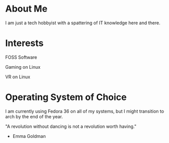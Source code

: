# About Me 

I am just a tech hobbyist with a spattering of IT knowledge here and there.

# Interests

FOSS Software

Gaming on Linux

VR on Linux

# Operating System of Choice
I am currently using Fedora 36 on all of my systems, but I might transition to arch by the end of the year. 



"A revolution without dancing is not a revolution worth having."
- Emma Goldman

